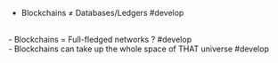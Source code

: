 - Blockchains ≠ Databases/Ledgers #develop
<br>
- Blockchains = Full-fledged networks ? #develop
<br>
- Blockchains can take up the whole space of THAT universe #develop
